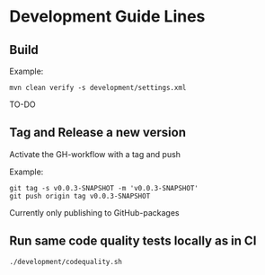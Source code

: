<!--

SPDX-FileCopyrightText: 2025 Digg - Agency for Digital Government

SPDX-License-Identifier: EUPL-1.2
-->

# Development Guide Lines

## Build

Example:

```shell
mvn clean verify -s development/settings.xml
```
TO-DO

## Tag and Release a new version

Activate the GH-workflow with a tag and push

Example:

```shell
git tag -s v0.0.3-SNAPSHOT -m 'v0.0.3-SNAPSHOT'
git push origin tag v0.0.3-SNAPSHOT
```

Currently only publishing to GitHub-packages

## Run same code quality tests locally as in CI

```shell
./development/codequality.sh
```